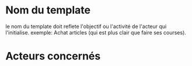 
# Nom du template 

  le nom du template doit reflete l'objectif ou l'activité de l'acteur qui l'initialise.
  exemple: Achat articles (qui est plus clair que faire ses courses).

# Acteurs concernés
